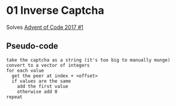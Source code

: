 # 01 Inverse Captcha

Solves [Advent of Code 2017 #1](https://adventofcode.com/2017/day/1)

## Pseudo-code

    take the captcha as a string (it's too big to manually munge)
    convert to a vector of integers
    for each value
      get the peer at index + <offset>
      if values are the same
        add the first value
        otherwise add 0
    repeat

